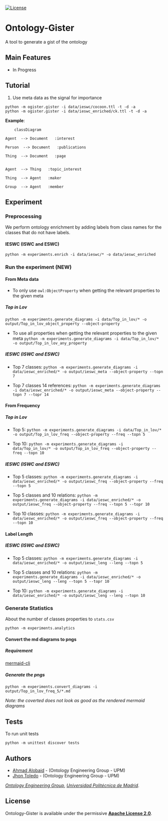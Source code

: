 [![License](https://camo.githubusercontent.com/d6aa9e530d2e113934db4c4c984411041c92b3a120223790c67d37291d373822/68747470733a2f2f696d672e736869656c64732e696f2f707970692f6c2f6d6f7270682d6b67632e737667)](https://github.com/oeg-upm/morph-kgc/blob/main/LICENSE) 

# Ontology-Gister

A tool to generate a gist of the ontology


## Main Features

* In Progress

## Tutorial

1. Use meta data as the signal for importance
```
python -m ogister.gister -i data/ieswc/cocoon.ttl -t -d -a  
python -m ogister.gister -i data/ieswc_enriched/ck.ttl -t -d -a  

```





**Example**:


```mermaid
	classDiagram

Agent  --> Document   :interest  

Person  --> Document   :publications  

Thing  --> Document   :page  


Agent  --> Thing   :topic_interest  

Thing  --> Agent   :maker  

Group  --> Agent   :member  
```

## Experiment

### Preprocessing 
We perform ontology enrichment by adding labels from class names for the classes that do not
have labels.

#### IESWC (ISWC and ESWC)
```
python -m experiments.enrich -i data/ieswc/* -o data/ieswc_enriched
```


### Run the experiment (NEW)

#### From Meta data

* To only use `owl:ObjectProperty` when getting the relevant properties to the given meta

##### Top in Lov
```python -m experiments.generate_diagrams -i data/Top_in_lov/* -o output/Top_in_lov_object_property --object-property```

* To use all properties when getting the relevant properties to the given meta
```python -m experiments.generate_diagrams -i data/Top_in_lov/* -o output/Top_in_lov_any_property```


##### IESWC (ISWC and ESWC)
* Top 7 classes: ```python -m experiments.generate_diagrams -i data/ieswc_enriched/* -o output/ieswc_meta --object-property --topn 7```

* Top 7 classes 14 references: ```python -m experiments.generate_diagrams -i data/ieswc_enriched/* -o output/ieswc_meta --object-property --topn 7 --topr 14```



#### From Frequency

##### Top in Lov


* Top 5: ```python -m experiments.generate_diagrams -i data/Top_in_lov/* -o output/Top_in_lov_freq --object-property --freq --topn 5```

* Top 10: ```python -m experiments.generate_diagrams -i data/Top_in_lov/* -o output/Top_in_lov_freq --object-property --freq --topn 10```


##### IESWC (ISWC and ESWC)

* Top 5 classes: ```python -m experiments.generate_diagrams -i data/ieswc_enriched/* -o output/ieswc_freq --object-property --freq --topn 5```

* Top 5 classes and 10 relations: ```python -m experiments.generate_diagrams -i data/ieswc_enriched/* -o output/ieswc_freq --object-property --freq --topn 5 --topr 10```

* Top 10 classes: ```python -m experiments.generate_diagrams -i data/ieswc_enriched/* -o output/ieswc_freq --object-property --freq --topn 10```

[//]: # (* Top 10 classes and 10 relations: ```python -m experiments.generate_diagrams -i data/ieswc/* -o output/ieswc_freq --object-property --freq --topn 10 --topr 10```)


#### Label Length
##### IESWC (ISWC and ESWC)

* Top 5 classes: ```python -m experiments.generate_diagrams -i data/ieswc_enriched/* -o output/ieswc_leng --leng --topn 5```

* Top 5 classes and 10 relations: ```python -m experiments.generate_diagrams -i data/ieswc_enriched/* -o output/ieswc_leng --leng --topn 5 --topr 10```


* Top 10: ```python -m experiments.generate_diagrams -i data/ieswc_enriched/* -o output/ieswc_leng --leng --topn 10```



### Generate Statistics
About the number of classes properties to `stats.csv`
```
python -m experiments.analytics
```

#### Convert the md diagrams to pngs
##### Requirement

[mermaid-cli](https://github.com/mermaid-js/mermaid-cli)

##### Generate the pngs
```
python -m experiments.convert_diagrams -i output/Top_in_lov_freq_5/*.md
```
*Note: the coverted does not look as good as the rendered mermaid diagrams*


## Tests
To run unit tests
```
python -m unittest discover tests 
```

## Authors

- [Ahmad Alobaid](https://github.com/ahmad88me) - (Ontology Engineering Group - UPM)
- [Jhon Toledo](https://github.com/jatoledo) - (Ontology Engineering Group - UPM)

*[Ontology Engineering Group](https://oeg.fi.upm.es/)*, *[Universidad Politécnica de Madrid](https://www.upm.es/internacional)*.

## License

Ontology-Gister is available under the permissive **[Apache License 2.0](https://github.com/oeg-upm/Morph-KGC/blob/main/LICENSE)**.
